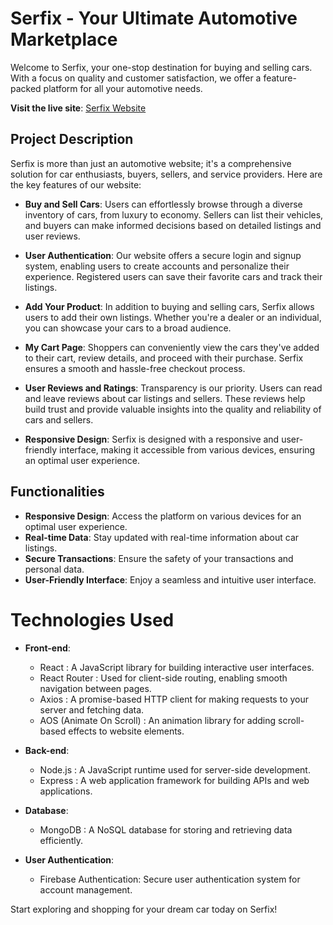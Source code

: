 # Serfix - Your Ultimate Automotive Marketplace

Welcome to Serfix, your one-stop destination for buying and selling cars. With a focus on quality and customer satisfaction, we offer a feature-packed platform for all your automotive needs.

**Visit the live site**: [Serfix Website](https://sunny-klepon-b6a36d.netlify.app)

## Project Description

Serfix is more than just an automotive website; it's a comprehensive solution for car enthusiasts, buyers, sellers, and service providers. Here are the key features of our website:

- **Buy and Sell Cars**: Users can effortlessly browse through a diverse inventory of cars, from luxury to economy. Sellers can list their vehicles, and buyers can make informed decisions based on detailed listings and user reviews.

- **User Authentication**: Our website offers a secure login and signup system, enabling users to create accounts and personalize their experience. Registered users can save their favorite cars and track their listings.

- **Add Your Product**: In addition to buying and selling cars, Serfix allows users to add their own listings. Whether you're a dealer or an individual, you can showcase your cars to a broad audience.

- **My Cart Page**: Shoppers can conveniently view the cars they've added to their cart, review details, and proceed with their purchase. Serfix ensures a smooth and hassle-free checkout process.

- **User Reviews and Ratings**: Transparency is our priority. Users can read and leave reviews about car listings and sellers. These reviews help build trust and provide valuable insights into the quality and reliability of cars and sellers.

- **Responsive Design**: Serfix is designed with a responsive and user-friendly interface, making it accessible from various devices, ensuring an optimal user experience.

## Functionalities

- **Responsive Design**: Access the platform on various devices for an optimal user experience.
- **Real-time Data**: Stay updated with real-time information about car listings.
- **Secure Transactions**: Ensure the safety of your transactions and personal data.
- **User-Friendly Interface**: Enjoy a seamless and intuitive user interface.

# Technologies Used

- **Front-end**:

  - React : A JavaScript library for building interactive user interfaces.
  - React Router : Used for client-side routing, enabling smooth navigation between pages.
  - Axios : A promise-based HTTP client for making requests to your server and fetching data.
  - AOS (Animate On Scroll) : An animation library for adding scroll-based effects to website elements.

- **Back-end**:

  - Node.js : A JavaScript runtime used for server-side development.
  - Express : A web application framework for building APIs and web applications.

- **Database**:

  - MongoDB : A NoSQL database for storing and retrieving data efficiently.

- **User Authentication**:
  - Firebase Authentication: Secure user authentication system for account management.

Start exploring and shopping for your dream car today on Serfix!
